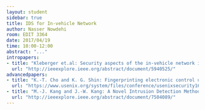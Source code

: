 ```yaml
---
layout: student
sidebar: true
title: IDS for In-vehicle Network
author: Nasser Nowdehi
room: EDIT 3364
date: 2017/04/19
time: 10:00-12:00
abstract: "..."
intropapers:
- title: "Kleberger et.al: Security aspects of the in-vehicle network in the connected car (IV 2011)"
  url: "http://ieeexplore.ieee.org/abstract/document/5940525/"
advancedpapers:
- title: "K.-T. Cho and K. G. Shin: Fingerprinting electronic control units for vehicle intrusion detection (USENIX Security 16)"
  url: "https://www.usenix.org/system/files/conference/usenixsecurity16/sec16_paper_cho.pdf"
- title: "M.-J. Kang and J.-W. Kang: A Novel Intrusion Detection Method Using Deep Neural Network for In-Vehicle Network Security (VTC 2016)"
  url: "http://ieeexplore.ieee.org/abstract/document/7504089/"
---
```


